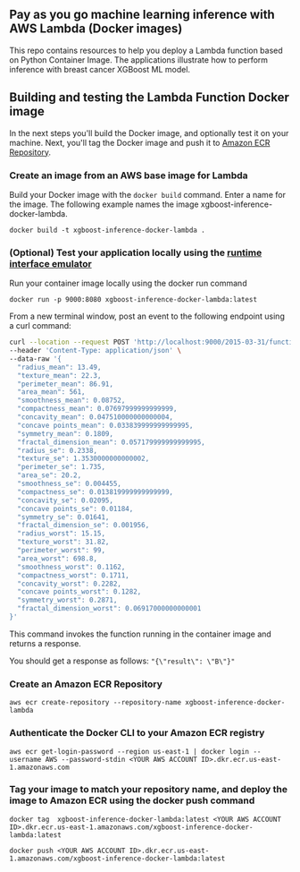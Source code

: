 ## Pay as you go machine learning inference with AWS Lambda (Docker images)

This repo contains resources to help you deploy a Lambda function based on Python Container Image. 
The applications illustrate how to perform inference with breast cancer XGBoost ML model.

## Building and testing the Lambda Function Docker image
In the next steps you'll build the Docker image, and optionally test it on your machine. 
Next, you'll tag the Docker image and push it to [Amazon ECR Repository](https://docs.aws.amazon.com/AmazonECR/latest/userguide/Repositories.html).

### Create an image from an AWS base image for Lambda
Build your Docker image with the `docker build` command. Enter a name for the image. The following example names the image xgboost-inference-docker-lambda.

`docker build -t xgboost-inference-docker-lambda .`  

### (Optional) Test your application locally using the [runtime interface emulator](https://docs.aws.amazon.com/lambda/latest/dg/images-test.html)

Run your container image locally using the docker run command

`docker run -p 9000:8080 xgboost-inference-docker-lambda:latest `

From a new terminal window, post an event to the following endpoint using a curl command:

```bash
curl --location --request POST 'http://localhost:9000/2015-03-31/functions/function/invocations' \
--header 'Content-Type: application/json' \
--data-raw '{
  "radius_mean": 13.49,
  "texture_mean": 22.3,
  "perimeter_mean": 86.91,
  "area_mean": 561,
  "smoothness_mean": 0.08752,
  "compactness_mean": 0.07697999999999999,
  "concavity_mean": 0.047510000000000004,
  "concave points_mean": 0.033839999999999995,
  "symmetry_mean": 0.1809,
  "fractal_dimension_mean": 0.057179999999999995,
  "radius_se": 0.2338,
  "texture_se": 1.3530000000000002,
  "perimeter_se": 1.735,
  "area_se": 20.2,
  "smoothness_se": 0.004455,
  "compactness_se": 0.013819999999999999,
  "concavity_se": 0.02095,
  "concave points_se": 0.01184,
  "symmetry_se": 0.01641,
  "fractal_dimension_se": 0.001956,
  "radius_worst": 15.15,
  "texture_worst": 31.82,
  "perimeter_worst": 99,
  "area_worst": 698.8,
  "smoothness_worst": 0.1162,
  "compactness_worst": 0.1711,
  "concavity_worst": 0.2282,
  "concave points_worst": 0.1282,
  "symmetry_worst": 0.2871,
  "fractal_dimension_worst": 0.06917000000000001
}'
```

This command invokes the function running in the container image and returns a response.

You should get a response as follows: `"{\"result\": \"B\"}"`

### Create an Amazon ECR Repository

`aws ecr create-repository --repository-name xgboost-inference-docker-lambda`

### Authenticate the Docker CLI to your Amazon ECR registry

`aws ecr get-login-password --region us-east-1 | docker login --username AWS --password-stdin <YOUR AWS ACCOUNT ID>.dkr.ecr.us-east-1.amazonaws.com    
`

### Tag your image to match your repository name, and deploy the image to Amazon ECR using the docker push command

`docker tag  xgboost-inference-docker-lambda:latest <YOUR AWS ACCOUNT ID>.dkr.ecr.us-east-1.amazonaws.com/xgboost-inference-docker-lambda:latest`

`docker push <YOUR AWS ACCOUNT ID>.dkr.ecr.us-east-1.amazonaws.com/xgboost-inference-docker-lambda:latest`
